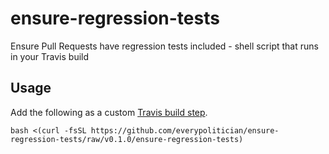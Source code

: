 # ensure-regression-tests

Ensure Pull Requests have regression tests included - shell script that runs in your Travis build

## Usage

Add the following as a custom [Travis build step](https://docs.travis-ci.com/user/customizing-the-build#Customizing-the-Build-Step).

    bash <(curl -fsSL https://github.com/everypolitician/ensure-regression-tests/raw/v0.1.0/ensure-regression-tests)
